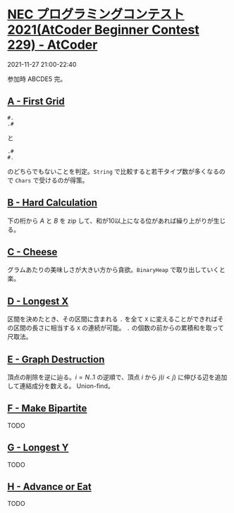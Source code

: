 # [NEC プログラミングコンテスト 2021\(AtCoder Beginner Contest 229\) \- AtCoder](https://atcoder.jp/contests/abc229)

2021-11-27 21:00-22:40

参加時 ABCDE5 完。

## [A \- First Grid](https://atcoder.jp/contests/abc229/tasks/abc229_a)

```
#.
.#
```

と

```
.#
#.
```

のどちらでもないことを判定。`String` で比較すると若干タイプ数が多くなるので `Chars` で受けるのが得策。

## [B \- Hard Calculation](https://atcoder.jp/contests/abc229/tasks/abc229_b)

下の桁から $A$ と $B$ を zip して、和が10以上になる位があれば繰り上がりが生じる。

## [C \- Cheese](https://atcoder.jp/contests/abc229/tasks/abc229_c)

グラムあたりの美味しさが大きい方から貪欲。`BinaryHeap` で取り出していくと楽。

## [D \- Longest X](https://atcoder.jp/contests/abc229/tasks/abc229_d)

区間を決めたとき、その区間に含まれる `.` を全て `X` に変えることができればその区間の長さに相当する `X` の連続が可能。
`.` の個数の前からの累積和を取って尺取法。

## [E \- Graph Destruction](https://atcoder.jp/contests/abc229/tasks/abc229_e)

頂点の削除を逆に辿る。$i=N..1$ の逆順で、頂点 $i$ から $j (i<j)$ に伸びる辺を追加して連結成分を数える。
Union-find。

## [F \- Make Bipartite](https://atcoder.jp/contests/abc229/tasks/abc229_f)

TODO

## [G \- Longest Y](https://atcoder.jp/contests/abc229/tasks/abc229_g)

TODO

## [H \- Advance or Eat](https://atcoder.jp/contests/abc229/tasks/abc229_h)

TODO